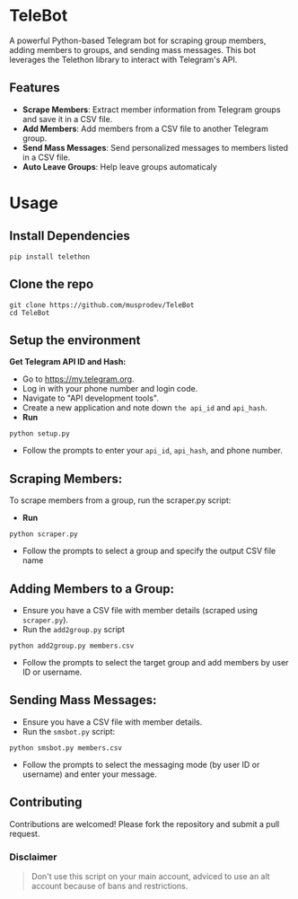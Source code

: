 # TeleBot
A powerful Python-based Telegram bot for scraping group members, adding members to groups, and sending mass messages. This bot leverages the Telethon library to interact with Telegram's API.

## Features
- **Scrape Members**: Extract member information from Telegram groups and save it in a CSV file.
- **Add Members**: Add members from a CSV file to another Telegram group.
- **Send Mass Messages**: Send personalized messages to members listed in a CSV file.
- **Auto Leave Groups**: Help leave groups automaticaly

# Usage

## Install Dependencies
```
pip install telethon
```
## Clone the repo
```
git clone https://github.com/musprodev/TeleBot
cd TeleBot
```
## Setup the environment

**Get Telegram API ID and Hash:**

- Go to https://my.telegram.org.
- Log in with your phone number and login code.
- Navigate to "API development tools".
- Create a new application and note down `the api_id` and `api_hash`.
- **Run** 
```
python setup.py
``` 
- Follow the prompts to enter your `api_id`, `api_hash`, and phone number.

## Scraping Members:
To scrape members from a group, run the scraper.py script:
- **Run**
```
python scraper.py
```
- Follow the prompts to select a group and specify the output CSV file name

## Adding Members to a Group:
- Ensure you have a CSV file with member details (scraped using `scraper.py`).
- Run the `add2group.py` script
```
python add2group.py members.csv
```
- Follow the prompts to select the target group and add members by user ID or username.

## Sending Mass Messages:
- Ensure you have a CSV file with member details.
- Run the `smsbot.py` script:
```
python smsbot.py members.csv
```
- Follow the prompts to select the messaging mode (by user ID or username) and enter your message.

## Contributing
Contributions are welcomed! Please fork the repository and submit a pull request.

### Disclaimer
> Don't use this script on your main account, adviced to use an alt account because of bans and restrictions.
